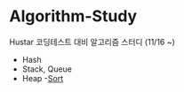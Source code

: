 # Algorithm-Study

Hustar 코딩테스트 대비 알고리즘 스터디 (11/16 ~)

- Hash
- Stack, Queue
- Heap
-[Sort](https://github.com/Ujoy7851/Algorithm-Study/tree/master/Sort)
